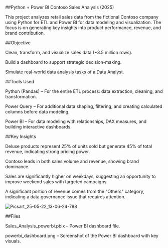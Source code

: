 ##Python + Power BI Contoso Sales Analysis (2025)

This project analyzes retail sales data from the fictional Contoso company using Python for ETL and Power BI for data modeling and visualization. The focus is on generating key insights into product performance, revenue, and brand contribution.

##Objective

Clean, transform, and visualize sales data (~3.5 million rows).

Build a dashboard to support strategic decision-making.

Simulate real-world data analysis tasks of a Data Analyst.


##Tools Used

Python (Pandas) – For the entire ETL process: data extraction, cleaning, and transformation.

Power Query – For additional data shaping, filtering, and creating calculated columns before data modeling.

Power BI – For data modeling with relationships, DAX measures, and building interactive dashboards.

##Key Insights

Deluxe products represent 25% of units sold but generate 45% of total revenue, indicating strong pricing power.

Contoso leads in both sales volume and revenue, showing brand dominance.

Sales are significantly higher on weekdays, suggesting an opportunity to improve weekend sales with targeted campaigns.

A significant portion of revenue comes from the "Others" category, indicating a data governance issue that requires attention.



![Picsart_25-05-22_13-06-24-788](https://github.com/user-attachments/assets/777f1e0c-181b-4a30-9ab5-503f2a2dabb7)



##Files


Sales_Analysis_powerbi.pbix – Power BI dashboard file.

powerbi_dashboard.png – Screenshot of the Power BI dashboard with key visuals.



